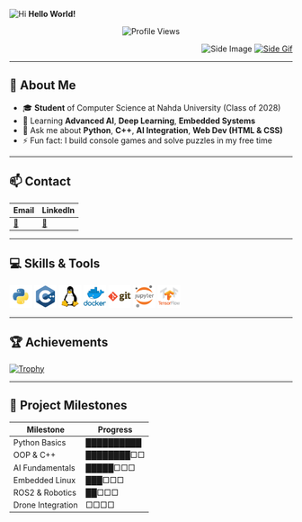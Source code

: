 <!-- README Profile for Youssef Ashraf Abdelhamid -->

<p align="left">
  <img src="https://github.com/sciencepal/sciencepal/blob/master/assets/Hi.gif" width="35px" alt="Hi"> <strong>Hello World!</strong>
</p>

<p align="center">
  <img src="https://komarev.com/ghpvc/?username=yoa4068&label=Profile%20Visits&color=blue&style=flat-square" alt="Profile Views">
</p>

<p align="right">
  <img src="https://github.com/sciencepal/sciencepal/blob/master/assets/life_balance.gif" width="200" alt="Side Image">
  <a href="mailto:yoa4068@gmail.com">
    <img src="https://media3.giphy.com/media/ZEB6yFbLnhyQf7g3hn/giphy.gif" width="150" alt="Side Gif">
  </a>
</p>

---

## 🔭 About Me

- 🎓 **Student** of Computer Science at Nahda University (Class of 2028)  
- 🌱 Learning **Advanced AI**, **Deep Learning**, **Embedded Systems**  
- 💬 Ask me about **Python**, **C++**, **AI Integration**, **Web Dev (HTML & CSS)**  
- ⚡ Fun fact: I build console games and solve puzzles in my free time  

---

## 📫 Contact

| Email                                    | LinkedIn                                  |
|------------------------------------------|-------------------------------------------|
| <a href="mailto:yoa4068@gmail.com">📧</a> | <a href="https://www.linkedin.com/in/youssef-ashraf-alagmaoy-3a7444302?utm_source=share&utm_campaign=share_via&utm_content=profile&utm_medium=android_app">🔗</a> |

---

## 💻 Skills & Tools

<code><img height="40" src="https://raw.githubusercontent.com/github/explore/master/topics/python/python.png" alt="Python"></code>
<code><img height="40" src="https://raw.githubusercontent.com/github/explore/master/topics/cpp/cpp.png" alt="C++"></code>
<code><img height="40" src="https://raw.githubusercontent.com/github/explore/master/topics/linux/linux.png" alt="Linux"></code>
<code><img height="40" src="https://raw.githubusercontent.com/github/explore/master/topics/docker/docker.png" alt="Docker"></code>
<code><img height="40" src="https://raw.githubusercontent.com/github/explore/master/topics/git/git.png" alt="Git"></code>
<code><img height="40" src="https://raw.githubusercontent.com/github/explore/master/topics/jupyter-notebook/jupyter-notebook.png" alt="Jupyter"></code>
<code><img height="40" src="https://raw.githubusercontent.com/github/explore/master/topics/tensorflow/tensorflow.png" alt="TensorFlow"></code>

---


## 🏆 Achievements

[![Trophy](https://github-profile-trophy.vercel.app/?username=yoa4068&theme=juicyfresh&no-frame=true&margin-w=15&no-bg=true)](https://github.com/yoa4068)

---

## 🚀 Project Milestones

| Milestone             | Progress     |
|-----------------------|--------------|
| Python Basics         | ██████████   |
| OOP & C++             | ████████□□   |
| AI Fundamentals       | █████□□□     |
| Embedded Linux        | ███□□□       |
| ROS2 & Robotics       | ██□□□        |
| Drone Integration     | □□□□         |
